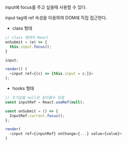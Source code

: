 input에 focus를 주고 싶을때 사용할 수 있다.

input tag에 ref 속성을 이용하여 DOM에 직접 접근한다.

- class 형태

```javascript
// class 형태의 React
onSubmit = (e) => {
  this.input.focus();
}

input;

render() (
  <input ref={(c) => {this.input = c;}}>
);
```

- hooks 형태

```javascript
// 초기값을 null로 잡아줄수 있음
const inputRef = React.useRef(null);

const onSubmit = () => {
  InputRef.current.focus();
};

render(
  <input ref={inputRef} onChange={...} value={value}>
)
```
